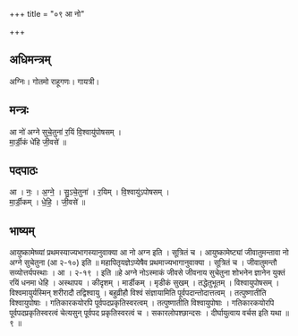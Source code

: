 +++
title = "०९ आ नो"

+++
## अधिमन्त्रम्
अग्निः। गोतमो राहूगणः। गायत्री।

## मन्त्रः
आ नो॑ अग्ने सुचे॒तुना॑ र॒यिं वि॒श्वायु॑पोषसम् ।  
मा॒र्डी॒कं धे॑हि जी॒वसे॑ ॥

## पदपाठः
आ । नः॒ । अ॒ग्ने॒ । सु॒ऽचे॒तुना॑ । र॒यिम् । वि॒श्वायु॑ऽपोषसम् ।  
मा॒र्डी॒कम् । धे॒हि॒ । जी॒वसे॑ ॥

## भाष्यम्
आयुष्कामेष्व्यां प्रथमस्याज्यभागस्यानुवाक्या आ नो अग्न इति । सूत्रितं च । आयुष्कामेष्ट्यां जीवातुमन्तावा नो अग्ने सुचेतुना (आ २-१०) इति ॥ महापितृयज्ञेऽप्येषैव प्रथमाज्यभागानुवाक्या । सूत्रितं च । जीवातुमन्तौ सव्योत्तर्यपस्थाः । आ । २-१९ । इति ॥हे अग्ने नोऽस्माकं जीवसे जीवनाय सुचेतुना शोभनेन ज्ञानेन युक्तं रयिं धनमा धेहि । अस्थापय । कीदृशम् । मार्डीकम् । मृडीकं सुखम् । तद्धेतुभूतम् । विश्वायुपोषसम् । विश्वमायुर्यस्मिन् शरीरादौ तद्विश्वायु । बहुव्रीहौ विश्वं संज्ञायामिति पूर्वपदान्तोदात्तत्वम् । तत्पुष्णातीति विश्वायुपोषाः । गतिकारकयोरपि पूर्वपदप्रकृतिस्वरत्वम् । तत्पुष्णातीति विश्वायुपोषाः । गतिकारकयोरपि पूर्वपदप्रकृतिस्वरत्वं चेत्यसुन् पूर्वपद प्रकृतिस्वरत्वं च । सकारलोपश्छान्दसः । दीर्घायुत्वाय वर्चस इति यथा ॥ ९ ॥